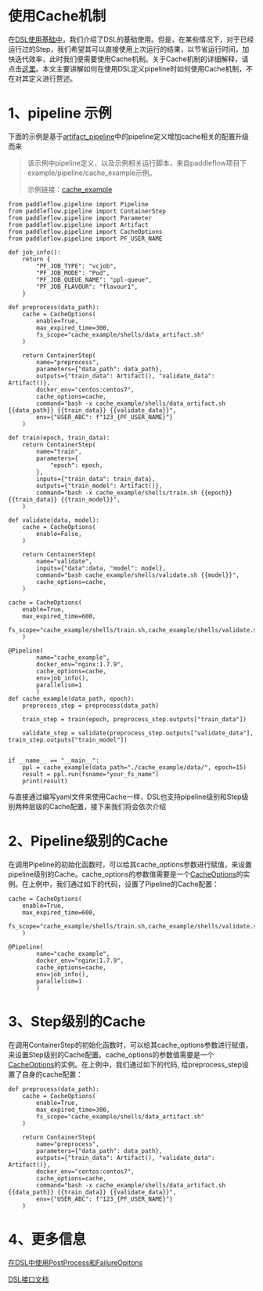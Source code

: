 # 使用Cache机制
在[DSL使用基础中][DSL使用基础]，我们介绍了DSL的基础使用。但是，在某些情况下，对于已经运行过的Step，我们希望其可以直接使用上次运行的结果，以节省运行时间，加快迭代效率，此时我们便需要使用Cache机制。关于Cache机制的详细解释，请点击[这里][Cache-ref]。本文主要讲解如何在使用DSL定义pipeline时如何使用Cache机制，不在对其定义进行赘述。

# 1、pipeline 示例
下面的示例是基于[artifact_pipeline][artifact_pipeline]中的pipeline定义增加cache相关的配置升级而来
>该示例中pipeline定义，以及示例相关运行脚本，来自paddleflow项目下example/pipeline/cache_example示例。
>
>示例链接：[cache_example][cache_example]

```python3
from paddleflow.pipeline import Pipeline
from paddleflow.pipeline import ContainerStep
from paddleflow.pipeline import Parameter
from paddleflow.pipeline import Artifact
from paddleflow.pipeline import CacheOptions
from paddleflow.pipeline import PF_USER_NAME

def job_info():
    return {
        "PF_JOB_TYPE": "vcjob",
        "PF_JOB_MODE": "Pod",
        "PF_JOB_QUEUE_NAME": "ppl-queue",
        "PF_JOB_FLAVOUR": "flavour1",
    }

def preprocess(data_path):
    cache = CacheOptions(
        enable=True, 
        max_expired_time=300,
        fs_scope="cache_example/shells/data_artifact.sh"
    )

    return ContainerStep(
        name="preprocess",
        parameters={"data_path": data_path},
        outputs={"train_data": Artifact(), "validate_data": Artifact()},
        docker_env="centos:centos7",
        cache_options=cache,
        command="bash -x cache_example/shells/data_artifact.sh {{data_path}} {{train_data}} {{validate_data}}",
        env={"USER_ABC": f"123_{PF_USER_NAME}"}
    )

def train(epoch, train_data):
    return ContainerStep(
        name="train",
        parameters={
            "epoch": epoch,
        },
        inputs={"train_data": train_data},
        outputs={"train_model": Artifact()},
        command="bash -x cache_example/shells/train.sh {{epoch}} {{train_data}} {{train_model}}",
    )

def validate(data, model):
    cache = CacheOptions(
        enable=False, 
    )

    return ContainerStep(
        name="validate",
        inputs={"data":data, "model": model},
        command="bash cache_example/shells/validate.sh {{model}}", 
        cache_options=cache,
    )

cache = CacheOptions(
    enable=True, 
    max_expired_time=600,
    fs_scope="cache_example/shells/train.sh,cache_example/shells/validate.sh,cache_example/shells/data_artifact.sh"
    )

@Pipeline(
        name="cache_example",
        docker_env="nginx:1.7.9",
        cache_options=cache,
        env=job_info(),
        parallelism=1
        )
def cache_example(data_path, epoch):
    preprocess_step = preprocess(data_path)

    train_step = train(epoch, preprocess_step.outputs["train_data"])

    validate_step = validate(preprocess_step.outputs["validate_data"], train_step.outputs["train_model"])


if __name__ == "__main__":
    ppl = cache_example(data_path="./cache_example/data/", epoch=15)
    result = ppl.run(fsname="your_fs_name")
    print(result)
```
与直接通过编写yaml文件来使用Cache一样，DSL也支持pipeline级别和Step级别两种层级的Cache配置，接下来我们将会依次介绍


# 2、Pipeline级别的Cache
在调用Pipeline的初始化函数时，可以给其cache_options参数进行赋值，来设置pipeline级别的Cache。cache_options的参数值需要是一个[CacheOptions][CacheOptions]的实例。在上例中，我们通过如下的代码，设置了Pipeline的Cache配置：
```python3
cache = CacheOptions(
    enable=True, 
    max_expired_time=600,
    fs_scope="cache_example/shells/train.sh,cache_example/shells/validate.sh,cache_example/shells/data_artifact.sh"
    )

@Pipeline(
        name="cache_example",
        docker_env="nginx:1.7.9",
        cache_options=cache,
        env=job_info(),
        parallelism=1
        )
``` 

# 3、Step级别的Cache
在调用ContainerStep的初始化函数时，可以给其cache_options参数进行赋值，来设置Step级别的Cache配置。cache_options的参数值需要是一个 [CacheOptions][CacheOptions]的实例。在上例中，我们通过如下的代码, 给preprocess_step设置了自身的cache配置：
```python3
def preprocess(data_path):
    cache = CacheOptions(
        enable=True, 
        max_expired_time=300,
        fs_scope="cache_example/shells/data_artifact.sh"
    )

    return ContainerStep(
        name="preprocess",
        parameters={"data_path": data_path},
        outputs={"train_data": Artifact(), "validate_data": Artifact()},
        docker_env="centos:centos7",
        cache_options=cache,
        command="bash -x cache_example/shells/data_artifact.sh {{data_path}} {{train_data}} {{validate_data}}",
        env={"USER_ABC": f"123_{PF_USER_NAME}"}
    )
``` 

# 4、更多信息
    
[在DSL中使用PostProcess和FailureOpitons][DSL-PostProcess-And-FailureOpitons]

[DSL接口文档][DSL接口文档]

[Cache-ref]: /docs/zh_cn/reference/pipeline/yaml_definition/3_cache.md
[DSL使用基础]: /docs/zh_cn/reference/pipeline/dsl_definition/1_pipeline_basic.md
[artifact_pipeline]: /docs/zh_cn/reference/pipeline/dsl_definition/2_artifact.md
[cache_example]: /example/pipeline/cache_example
[CacheOptions]: /docs/zh_cn/reference/sdk_reference/pipeline_dsl_reference.md#CacheOptions
[DSL-PostProcess-And-FailureOpitons]: /docs/zh_cn/reference/pipeline/dsl_definition/4_failure_options_and_post_process.md
[DSL接口文档]: /docs/zh_cn/reference/sdk_reference/pipeline_dsl_reference.md
